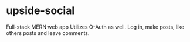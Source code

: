 # upside-social
Full-stack MERN web app
Utilizes O-Auth as well.
Log in, make posts, like others posts and leave comments.
